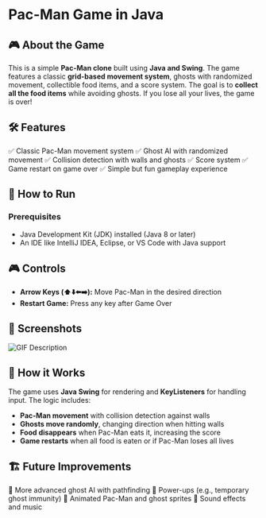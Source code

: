 # Pac-Man Game in Java


## 🎮 About the Game
This is a simple **Pac-Man clone** built using **Java and Swing**. The game features a classic **grid-based movement system**, ghosts with randomized movement, collectible food items, and a score system. The goal is to **collect all the food items** while avoiding ghosts. If you lose all your lives, the game is over!

## 🛠️ Features
✅ Classic Pac-Man movement system
✅ Ghost AI with randomized movement
✅ Collision detection with walls and ghosts
✅ Score system
✅ Game restart on game over
✅ Simple but fun gameplay experience

## 🚀 How to Run
### **Prerequisites**
- Java Development Kit (JDK) installed (Java 8 or later)
- An IDE like IntelliJ IDEA, Eclipse, or VS Code with Java support

## 🎮 Controls
- **Arrow Keys (⬆️⬇️⬅️➡️):** Move Pac-Man in the desired direction
- **Restart Game:** Press any key after Game Over

## 📸 Screenshots
![GIF Description](/PacMan/pacman_preview.gif)

## 🔧 How it Works
The game uses **Java Swing** for rendering and **KeyListeners** for handling input. The logic includes:
- **Pac-Man movement** with collision detection against walls
- **Ghosts move randomly**, changing direction when hitting walls
- **Food disappears** when Pac-Man eats it, increasing the score
- **Game restarts** when all food is eaten or if Pac-Man loses all lives

## 🏗️ Future Improvements
🔹 More advanced ghost AI with pathfinding
🔹 Power-ups (e.g., temporary ghost immunity)
🔹 Animated Pac-Man and ghost sprites
🔹 Sound effects and music

